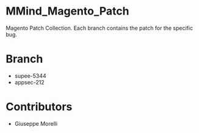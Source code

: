 MMind_Magento_Patch
==================

Magento Patch Collection.
Each branch contains the patch for the specific bug.

# Branch

- supee-5344
- appsec-212

# Contributors
- Giuseppe Morelli